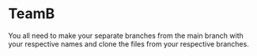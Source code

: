 # TeamB
You all need to make your separate branches from the main branch with your respective names and clone the files from your respective branches. 
